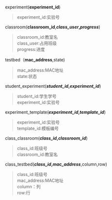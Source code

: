 experiment(**experiment_id**)
> experiment_id:实验号 

classroom(**classroom_id**,***class_user*,*progress***)
> classroom_id:教室名\
> class_user:占用班级\
> progress:进度

testbed（**mac_address**,state)
> mac_address:MAC地址\
> state:状态

student_experiment(***student_id*,*experiment_id***)
> student_id:学生学号\
> experiment_id:实验号

experiment_template(***experiment_id*,*template_id***)
> experiment_id:实验号\
> template_id:模板编号

class_classroom(***class_id*,*classroom_id***)
> class_id:班级号\
> classroom_id:教室名

class_testbed(***class_id*,*mac_address***,column,row)
> class_id:班级号\
> mac_address:MAC地址\
> column：列\
> row:行